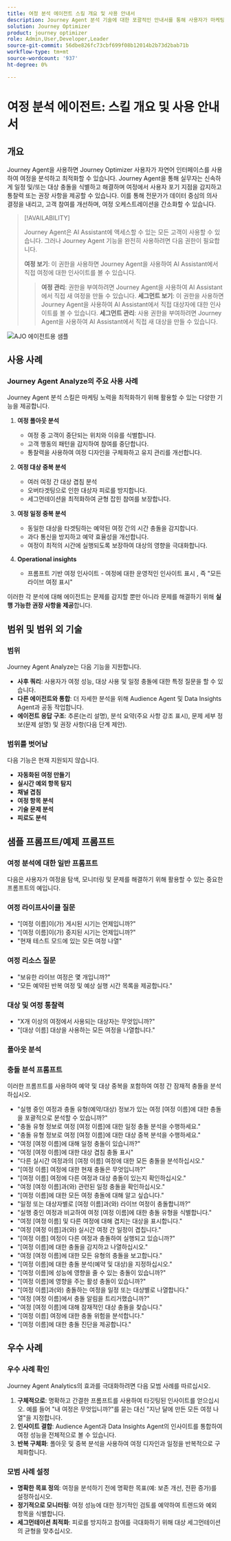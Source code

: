 ```yaml
---
title: 여정 분석 에이전트 스킬 개요 및 사용 안내서
description: Journey Agent 분석 기술에 대한 포괄적인 안내서를 통해 사용자가 마케팅 여정을 분석하고, 문제를 감지하고, 통찰력을 발견하고, 고객 참여를 최적화할 수 있습니다.
solution: Journey Optimizer
product: journey optimizer
role: Admin,User,Developer,Leader
source-git-commit: 56dbe826fc73cbf699f08b12014b2b73d2bab71b
workflow-type: tm+mt
source-wordcount: '937'
ht-degree: 0%

---
```



# 여정 분석 에이전트: 스킬 개요 및 사용 안내서

## 개요

Journey Agent을 사용하면 Journey Optimizer 사용자가 자연어 인터페이스를 사용하여 여정을 분석하고 최적화할 수 있습니다. Journey Agent을 통해 실무자는 신속하게 일정 및/또는 대상 충돌을 식별하고 해결하며 여정에서 사용자 포기 지점을 감지하고 통찰력 또는 권장 사항을 제공할 수 있습니다. 이를 통해 전문가가 데이터 중심의 의사 결정을 내리고, 고객 참여를 개선하며, 여정 오케스트레이션을 간소화할 수 있습니다.

>[!AVAILABILITY]
>
>Journey Agent은 AI Assistant에 액세스할 수 있는 모든 고객이 사용할 수 있습니다. 그러나 Journey Agent 기능을 완전히 사용하려면 다음 권한이 필요합니다.
>
>**여정 보기**: 이 권한을 사용하면 Journey Agent을 사용하여 AI Assistant에서 직접 여정에 대한 인사이트를 볼 수 있습니다.
>>**여정 관리**: 권한을 부여하려면 Journey Agent을 사용하여 AI Assistant에서 직접 새 여정을 만들 수 있습니다.
>>**세그먼트 보기**: 이 권한을 사용하면 Journey Agent을 사용하여 AI Assistant에서 직접 대상자에 대한 인사이트를 볼 수 있습니다.
>>**세그먼트 관리**: 사용 권한을 부여하려면 Journey Agent을 사용하여 AI Assistant에서 직접 새 대상을 만들 수 있습니다.

![AJO 에이전트용 샘플](./images/ajo-agent/ajo-agent-sample.png)

## 사용 사례

### Journey Agent Analyze의 주요 사용 사례

Journey Agent 분석 스킬은 마케팅 노력을 최적화하기 위해 활용할 수 있는 다양한 기능을 제공합니다.

1. **여정 폴아웃 분석**

   - 여정 중 고객이 중단되는 위치와 이유를 식별합니다.
   - 고객 행동의 패턴을 감지하여 참여를 중단합니다.
   - 통찰력을 사용하여 여정 디자인을 구체화하고 유지 관리를 개선합니다.

1. **여정 대상 중복 분석**

   - 여러 여정 간 대상 겹침 분석
   - 오버타겟팅으로 인한 대상자 피로를 방지합니다.
   - 세그먼테이션을 최적화하여 균형 잡힌 참여를 보장합니다.

1. **여정 일정 중복 분석**

   - 동일한 대상을 타겟팅하는 예약된 여정 간의 시간 충돌을 감지합니다.
   - 과다 통신을 방지하고 예약 효율성을 개선합니다.
   - 여정이 최적의 시간에 실행되도록 보장하여 대상의 영향을 극대화합니다.

1. **Operational insights**

   - 프롬프트 기반 여정 인사이트 - 여정에 대한 운영적인 인사이트 표시 , 즉 &quot;모든 라이브 여정 표시&quot;

이러한 각 분석에 대해 에이전트는 문제를 감지할 뿐만 아니라 문제를 해결하기 위해 **실행 가능한 권장 사항을 제공**&#x200B;합니다.


## 범위 및 범위 외 기술

### **범위**

Journey Agent Analyze는 다음 기능을 지원합니다.

- **사후 쿼리**: 사용자가 여정 성능, 대상 사용 및 일정 충돌에 대한 특정 질문을 할 수 있습니다.
- **다른 에이전트와 통합**: 더 자세한 분석을 위해 Audience Agent 및 Data Insights Agent과 공동 작업합니다.
- **에이전트 응답 구조**: 추론(논리 설명), 분석 요약(주요 사항 강조 표시), 문제 세부 정보(문제 설명) 및 권장 사항(다음 단계 제안).

### **범위를 벗어남**

다음 기능은 현재 지원되지 않습니다.

- **자동화된 여정 만들기**
- **실시간 예외 항목 탐지**
- **채널 겹침**
- **여정 항목 분석**
- **기술 문제 분석**
- **피로도 분석**

## 샘플 프롬프트/예제 프롬프트

### 여정 분석에 대한 일반 프롬프트

다음은 사용자가 여정을 탐색, 모니터링 및 문제를 해결하기 위해 활용할 수 있는 중요한 프롬프트의 예입니다.

### 여정 라이프사이클 질문

- &quot;[여정 이름]이(가) 게시된 시기는 언제입니까?&quot;
- &quot;[여정 이름]이(가) 중지된 시기는 언제입니까?&quot;
- &quot;현재 테스트 모드에 있는 모든 여정 나열&quot;

### 여정 리소스 질문

- &quot;보유한 라이브 여정은 몇 개입니까?&quot;
- &quot;모든 예약된 반복 여정 및 예상 실행 시간 목록을 제공합니다.&quot;

### 대상 및 여정 통찰력

- &quot;X개 이상의 여정에서 사용되는 대상자는 무엇입니까?&quot;
- &quot;[대상 이름] 대상을 사용하는 모든 여정을 나열합니다.&quot;

### 폴아웃 분석



### 충돌 분석 프롬프트

이러한 프롬프트를 사용하여 예약 및 대상 중복을 포함하여 여정 간 잠재적 충돌을 분석하십시오.

- &quot;실행 중인 여정과 충돌 유형(예약/대상) 정보가 있는 여정 [여정 이름]에 대한 충돌을 포괄적으로 분석할 수 있습니까?&quot;
- &quot;충돌 유형 정보로 여정 [여정 이름]에 대한 일정 충돌 분석을 수행하세요.&quot;
- &quot;충돌 유형 정보로 여정 [여정 이름]에 대한 대상 중복 분석을 수행하세요.&quot;
- &quot;여정 [여정 이름]에 대해 일정 충돌이 있습니까?&quot;
- &quot;여정 [여정 이름]에 대한 대상 겹침 충돌 표시&quot;
- &quot;다른 실시간 여정과의 [여정 이름] 여정에 대한 모든 충돌을 분석하십시오.&quot;
- &quot;[여정 이름] 여정에 대한 현재 충돌은 무엇입니까?&quot;
- &quot;[여정 이름] 여정에 다른 여정과 대상 충돌이 있는지 확인하십시오.&quot;
- &quot;여정 [여정 이름]과(와) 관련된 일정 충돌을 확인하십시오.&quot;
- &quot;[여정 이름]에 대한 모든 여정 충돌에 대해 알고 싶습니다.&quot;
- &quot;일정 또는 대상자별로 [여정 이름]과(와) 라이브 여정이 충돌합니까?&quot;
- &quot;실행 중인 여정과 비교하여 여정 [여정 이름]에 대한 충돌 유형을 식별합니다.&quot;
- &quot;여정 [여정 이름] 및 다른 여정에 대해 겹치는 대상을 표시합니다.&quot;
- &quot;여정 [여정 이름]과(와) 실시간 여정 간 일정이 겹칩니다.&quot;
- &quot;[여정 이름] 여정이 다른 여정과 충돌하여 실행되고 있습니까?&quot;
- &quot;[여정 이름]에 대한 충돌을 감지하고 나열하십시오.&quot;
- &quot;여정 [여정 이름]에 대한 모든 유형의 충돌을 보고합니다.&quot;
- &quot;[여정 이름]에 대한 충돌 분석(예약 및 대상)을 지정하십시오.&quot;
- &quot;[여정 이름]에 성능에 영향을 줄 수 있는 충돌이 있습니까?&quot;
- &quot;[여정 이름]에 영향을 주는 활성 충돌이 있습니까?&quot;
- &quot;[여정 이름]과(와) 충돌하는 여정을 일정 또는 대상별로 나열합니다.&quot;
- &quot;여정 [여정 이름]에서 충돌 알림을 트리거했습니까?&quot;
- &quot;여정 [여정 이름]에 대해 잠재적인 대상 충돌을 찾습니다.&quot;
- &quot;[여정 이름] 여정에 대한 충돌 위험을 분석합니다.&quot;
- &quot;[여정 이름]에 대한 충돌 진단을 제공합니다.&quot;


## 우수 사례

### 우수 사례 확인

Journey Agent Analytics의 효과를 극대화하려면 다음 모범 사례를 따르십시오.

1. **구체적으로**: 명확하고 간결한 프롬프트를 사용하여 타깃팅된 인사이트를 얻으십시오. 예를 들어 &quot;내 여정은 무엇입니까?&quot;를 묻는 대신 &quot;지난 달에 만든 모든 여정 나열&quot;을 지정합니다.
1. **인사이트 결합**: Audience Agent과 Data Insights Agent의 인사이트를 통합하여 여정 성능을 전체적으로 볼 수 있습니다.
1. **반복 구체화**: 폴아웃 및 중복 분석을 사용하여 여정 디자인과 일정을 반복적으로 구체화합니다.


### 모범 사례 설정

- **명확한 목표 정의**: 여정을 분석하기 전에 명확한 목표(예: 보존 개선, 전환 증가)를 설정하십시오.
- **정기적으로 모니터링**: 여정 성능에 대한 정기적인 검토를 예약하여 트렌드와 예외 항목을 식별합니다.
- **세그먼테이션 최적화**: 피로를 방지하고 참여를 극대화하기 위해 대상 세그먼테이션의 균형을 맞추십시오.
